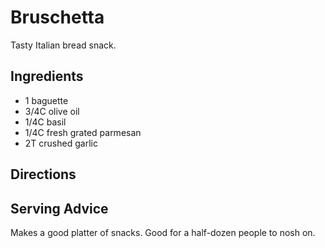 # Bruschetta

Tasty Italian bread snack.

## Ingredients

* 1 baguette
* 3/4C olive oil
* 1/4C basil
* 1/4C fresh grated parmesan
* 2T crushed garlic

## Directions


## Serving Advice

Makes a good platter of snacks. Good for a half-dozen people to nosh on.

